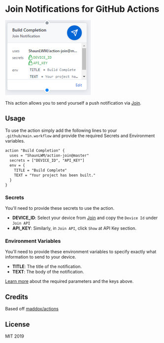 # Join Notifications for GitHub Actions

![screenshot](screenshot.png)

This action allows you to send yourself a push notification via [Join](https://play.google.com/store/apps/details?id=com.joaomgcd.join).

## Usage

To use the action simply add the following lines to your `.github/main.workflow` and provide the required Secrets and Environment variables.

```
action "Build Completion" {
  uses = "ShaunLWM/action-join@master"
  secrets = ["DEVICE_ID", "API_KEY"]
  env = {
    TITLE = "Build Complete"
    TEXT = "Your project has been built."
  }
}
```

### Secrets

You'll need to provide these secrets to use the action.

* **DEVICE_ID**: Select your device from [Join](https://joinjoaomgcd.appspot.com/) and copy the `Device Id` under `Join API`
* **API_KEY**: Similarly, in `Join API`, click `Show` at API Key section.

### Environment Variables

You'll need to provide these environment variables to specify exactly what information to send to your device.

* **TITLE**: The title of the notification.
* **TEXT**: The body of the notification.

[Learn more](https://joaoapps.com/join/api/) about the required parameters and the keys above.

## Credits

Based off [maddox/actions](https://github.com/maddox/actions/blob/master/pushover/entrypoint.sh)

## License

MIT 2019